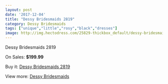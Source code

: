 ```yaml
---
layout: post
date: '2017-12-04'
title: "Dessy Bridesmaids 2819"
category: Dessy Bridesmaids
tags: ["unique","little","rosy","black","dresses"]
image: http://img.hectodress.com/25829-thickbox_default/dessy-bridesmaids-2819.jpg
---
```

Dessy Bridesmaids 2819

On Sales: **$199.99**
<a href="https://www.hectodress.com/dessy-bridesmaids/12016-dessy-bridesmaids-2819.html"><amp-img layout="responsive" width="600" height="600" src="//img.hectodress.com/25829-thickbox_default/dessy-bridesmaids-2819.jpg" alt="Dessy Bridesmaids 2819 0" /></a>
<a href="https://www.hectodress.com/dessy-bridesmaids/12016-dessy-bridesmaids-2819.html"><amp-img layout="responsive" width="600" height="600" src="//img.hectodress.com/25830-thickbox_default/dessy-bridesmaids-2819.jpg" alt="Dessy Bridesmaids 2819 1" /></a>

Buy it: [Dessy Bridesmaids 2819](https://www.hectodress.com/dessy-bridesmaids/12016-dessy-bridesmaids-2819.html "Dessy Bridesmaids 2819")

View more: [Dessy Bridesmaids](https://www.hectodress.com/187-dessy-bridesmaids "Dessy Bridesmaids")